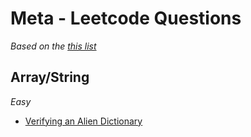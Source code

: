 # Meta - Leetcode Questions

_Based on the [this list](https://github.com/krishnadey30/LeetCode-Questions-CompanyWise/blob/master/facebook_1year.csv)_

## Array/String

_Easy_

- [Verifying an Alien Dictionary](https://github.com/rugvedmhatre/algorithms-practice/blob/main/LeetCode/953-verifying_an_alien_dictionary.py)